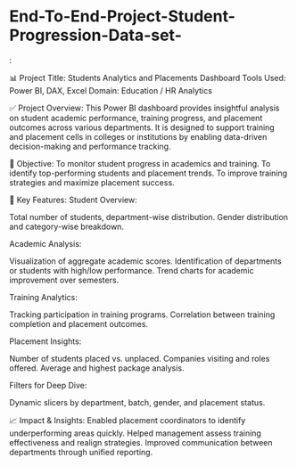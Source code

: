 # End-To-End-Project-Student-Progression-Data-set-
:

📊 Project Title: Students Analytics and Placements Dashboard
Tools Used: Power BI, DAX, Excel
Domain: Education / HR Analytics

✅ Project Overview:
This Power BI dashboard provides insightful analysis on student academic performance, training progress, and placement outcomes across various departments. It is designed to support training and placement cells in colleges or institutions by enabling data-driven decision-making and performance tracking.

🎯 Objective:
To monitor student progress in academics and training.
To identify top-performing students and placement trends.
To improve training strategies and maximize placement success.

📌 Key Features:
Student Overview:

Total number of students, department-wise distribution.
Gender distribution and category-wise breakdown.

Academic Analysis:

Visualization of aggregate academic scores.
Identification of departments or students with high/low performance.
Trend charts for academic improvement over semesters.

Training Analytics:

Tracking participation in training programs.
Correlation between training completion and placement outcomes.

Placement Insights:

Number of students placed vs. unplaced.
Companies visiting and roles offered.
Average and highest package analysis.

Filters for Deep Dive:

Dynamic slicers by department, batch, gender, and placement status.

📈 Impact & Insights:
Enabled placement coordinators to identify underperforming areas quickly.
Helped management assess training effectiveness and realign strategies.
Improved communication between departments through unified reporting.

